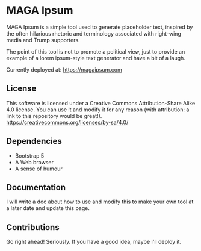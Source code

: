 # MAGA Ipsum
MAGA Ipsum is a simple tool used to generate placeholder text, inspired by the often hilarious rhetoric and terminology associated with right-wing media and Trump supporters.

The point of this tool is not to promote a political view, just to provide an example of a lorem ipsum-style text generator and have a bit of a laugh.

Currently deployed at: https://magaipsum.com

## License
This software is licensed under a Creative Commons Attribution-Share Alike 4.0 license. You can use it and modify it for any reason (with attribution: a link to this repository would be great!).
https://creativecommons.org/licenses/by-sa/4.0/

## Dependencies
- Bootstrap 5
- A Web browser
- A sense of humour

## Documentation
I will write a doc about how to use and modify this to make your own tool at a later date and update this page.

## Contributions
Go right ahead! Seriously. If you have a good idea, maybe I'll deploy it.
